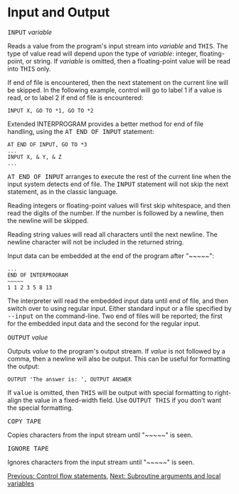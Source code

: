 # Input and Output

<tt>INPUT</tt> <i>variable</i>

Reads a value from the program's input stream into <i>variable</i> and
<tt>THIS</tt>.  The type of value read will depend upon the type of
<i>variable</i>: integer, floating-point, or string.  If <i>variable</i> is
omitted, then a floating-point value will be read into <tt>THIS</tt> only.

If end of file is encountered, then the next statement on the current
line will be skipped.  In the following example, control will go to
label 1 if a value is read, or to label 2 if end of file is encountered:

    INPUT X, GO TO *1, GO TO *2

Extended INTERPROGRAM provides a better method for end of file handling,
using the <tt>AT END OF INPUT</tt> statement:

    AT END OF INPUT, GO TO *3
    ...
    INPUT X, & Y, & Z
    ...

<tt>AT END OF INPUT</tt> arranges to execute the rest of the current
line when the input system detects end of file.  The <tt>INPUT</tt>
statement will not skip the next statement, as in the classic language.

Reading integers or floating-point values will first skip whitespace,
and then read the digits of the number.  If the number is followed by a
newline, then the newline will be skipped.

Reading string values will read all characters until the next newline.
The newline character will not be included in the returned string.

Input data can be embedded at the end of the program after "~~~~~":

    ...
    END OF INTERPROGRAM
    ~~~~~
    1 1 2 3 5 8 13

The interpreter will read the embedded input data until end of file,
and then switch over to using regular input.  Either standard input or a
file specified by <tt>--input</tt> on the command-line.  Two end of
files will be reported; the first for the embedded input data and the
second for the regular input.

<tt>OUTPUT</tt> <i>value</i>

Outputs <i>value</i> to the program's output stream.  If <i>value</i>
is not followed by a comma, then a newline will also be output.
This can be useful for formatting the output:

    OUTPUT 'The answer is: ', OUTPUT ANSWER

If <tt>value</tt> is omitted, then <tt>THIS</tt> will be output
with special formatting to right-align the value in a fixed-width field.
Use <tt>OUTPUT THIS</tt> if you don't want the special formatting.

<tt>COPY TAPE</tt>

Copies characters from the input stream until "~~~~~" is seen.

<tt>IGNORE TAPE</tt>

Ignores characters from the input stream until "~~~~~" is seen.

[Previous: Control flow statements](ref-control-flow1.md),
[Next: Subroutine arguments and local variables](ref-args-and-locals.md)

